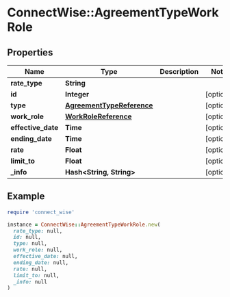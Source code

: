 # ConnectWise::AgreementTypeWorkRole

## Properties

| Name | Type | Description | Notes |
| ---- | ---- | ----------- | ----- |
| **rate_type** | **String** |  |  |
| **id** | **Integer** |  | [optional] |
| **type** | [**AgreementTypeReference**](AgreementTypeReference.md) |  | [optional] |
| **work_role** | [**WorkRoleReference**](WorkRoleReference.md) |  | [optional] |
| **effective_date** | **Time** |  | [optional] |
| **ending_date** | **Time** |  | [optional] |
| **rate** | **Float** |  | [optional] |
| **limit_to** | **Float** |  | [optional] |
| **_info** | **Hash&lt;String, String&gt;** |  | [optional] |

## Example

```ruby
require 'connect_wise'

instance = ConnectWise::AgreementTypeWorkRole.new(
  rate_type: null,
  id: null,
  type: null,
  work_role: null,
  effective_date: null,
  ending_date: null,
  rate: null,
  limit_to: null,
  _info: null
)
```

